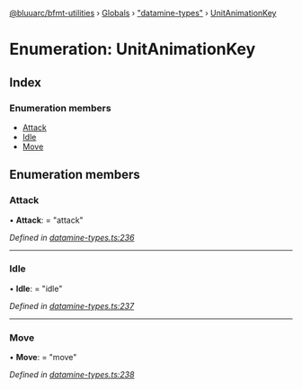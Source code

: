 [@bluuarc/bfmt-utilities](../README.md) › [Globals](../globals.md) › ["datamine-types"](../modules/_datamine_types_.md) › [UnitAnimationKey](_datamine_types_.unitanimationkey.md)

# Enumeration: UnitAnimationKey

## Index

### Enumeration members

* [Attack](_datamine_types_.unitanimationkey.md#attack)
* [Idle](_datamine_types_.unitanimationkey.md#idle)
* [Move](_datamine_types_.unitanimationkey.md#move)

## Enumeration members

###  Attack

• **Attack**: = "attack"

*Defined in [datamine-types.ts:236](https://github.com/BluuArc/bfmt-utilities/blob/caba68a/src/datamine-types.ts#L236)*

___

###  Idle

• **Idle**: = "idle"

*Defined in [datamine-types.ts:237](https://github.com/BluuArc/bfmt-utilities/blob/caba68a/src/datamine-types.ts#L237)*

___

###  Move

• **Move**: = "move"

*Defined in [datamine-types.ts:238](https://github.com/BluuArc/bfmt-utilities/blob/caba68a/src/datamine-types.ts#L238)*
